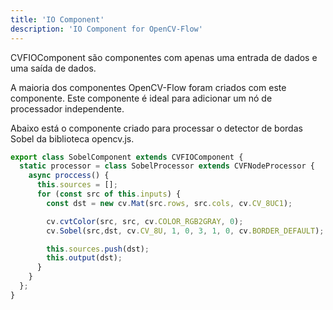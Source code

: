 ```yaml
---
title: 'IO Component'
description: 'IO Component for OpenCV-Flow'
---
```


CVFIOComponent são componentes com apenas uma entrada de dados e uma saída de dados.

A maioria dos componentes OpenCV-Flow foram criados com este componente. Este componente é ideal para adicionar um nó de processador independente.

Abaixo está o componente criado para processar o detector de bordas Sobel da biblioteca opencv.js.


```typescript
export class SobelComponent extends CVFIOComponent {
  static processor = class SobelProcessor extends CVFNodeProcessor {
    async proccess() {
      this.sources = [];
      for (const src of this.inputs) {
        const dst = new cv.Mat(src.rows, src.cols, cv.CV_8UC1);

        cv.cvtColor(src, src, cv.COLOR_RGB2GRAY, 0);
        cv.Sobel(src,dst, cv.CV_8U, 1, 0, 3, 1, 0, cv.BORDER_DEFAULT);

        this.sources.push(dst);
        this.output(dst);
      }
    }
  };
}
```
